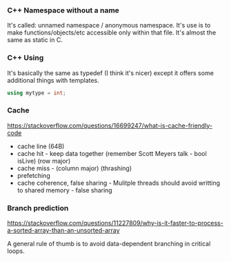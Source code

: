 ### C++ Namespace without a name
It's called: unnamed namespace / anonymous namespace. It's use is to make functions/objects/etc accessible only within that file. It's almost the same as static in C.

### C++ Using
It's basically the same as typedef (I think it's nicer) except it offers some additional things with templates.
~~~c++
using mytype = int;
~~~

### Cache
https://stackoverflow.com/questions/16699247/what-is-cache-friendly-code 

- cache line (64B) 
- cache hit - keep data together (remember Scott Meyers talk - bool isLive) (row major)
- cache miss - (column major) (thrashing)
- prefetching 
- cache coherence, false sharing - Mulitple threads should avoid writting to shared memory - false sharing

### Branch prediction
https://stackoverflow.com/questions/11227809/why-is-it-faster-to-process-a-sorted-array-than-an-unsorted-array

A general rule of thumb is to avoid data-dependent branching in critical loops.